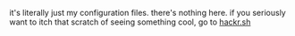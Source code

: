 it's literally just my configuration files. there's nothing here. if you seriously want to itch that scratch of seeing something cool, go to [hackr.sh](https://hackr.sh/)
